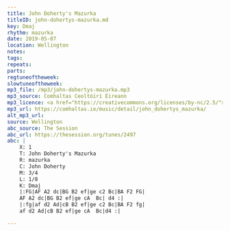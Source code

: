 ```yaml
---
title: John Doherty's Mazurka
titleID: john-dohertys-mazurka.md
key: Dmaj
rhythm: mazurka
date: 2019-05-07
location: Wellington 
notes: 
tags: 
repeats: 
parts: 
regtuneoftheweek: 
slowtuneoftheweek: 
mp3_file: /mp3/john-dohertys-mazurka.mp3
mp3_source: Comhaltas Ceoltóirí Éireann
mp3_licence: <a href="https://creativecommons.org/licenses/by-nc/2.5/">CC-BY-NC-2.5</a>
mp3_url: https://comhaltas.ie/music/detail/john_dohertys_mazurka/
alt_mp3_url: 
source: Wellington
abc_source: The Session
abc_url: https://thesession.org/tunes/2497
abc: |
    X: 1
    T: John Doherty's Mazurka
    R: mazurka
    C: John Doherty
    M: 3/4
    L: 1/8
    K: Dmaj
    |:FG|AF A2 dc|BG B2 ef|ge c2 Bc|BA F2 FG|
    AF A2 dc|BG B2 ef|ge cA  Bc| d4 :|
    |:fg|af d2 Ad|cB B2 ef|ge c2 Bc|BA F2 fg|
    af d2 Ad|cB B2 ef|ge cA  Bc|d4 :|

---
```

